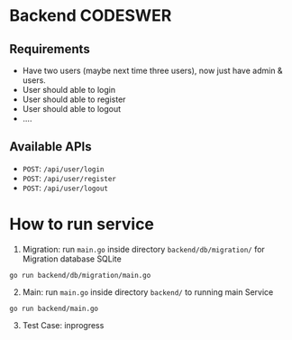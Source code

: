 # Backend CODESWER

## Requirements

- Have two users (maybe next time three users), now just have admin & users.
- User should able to login
- User should able to register
- User should able to logout
- ....

## Available APIs

- `POST`: `/api/user/login`
- `POST`: `/api/user/register`
- `POST`: `/api/user/logout`

# How to run service
1. Migration: run `main.go` inside directory `backend/db/migration/` for Migration database SQLite
```
go run backend/db/migration/main.go  
```
2. Main: run `main.go` inside directory `backend/` to running main Service
```
go run backend/main.go
```
3. Test Case: inprogress